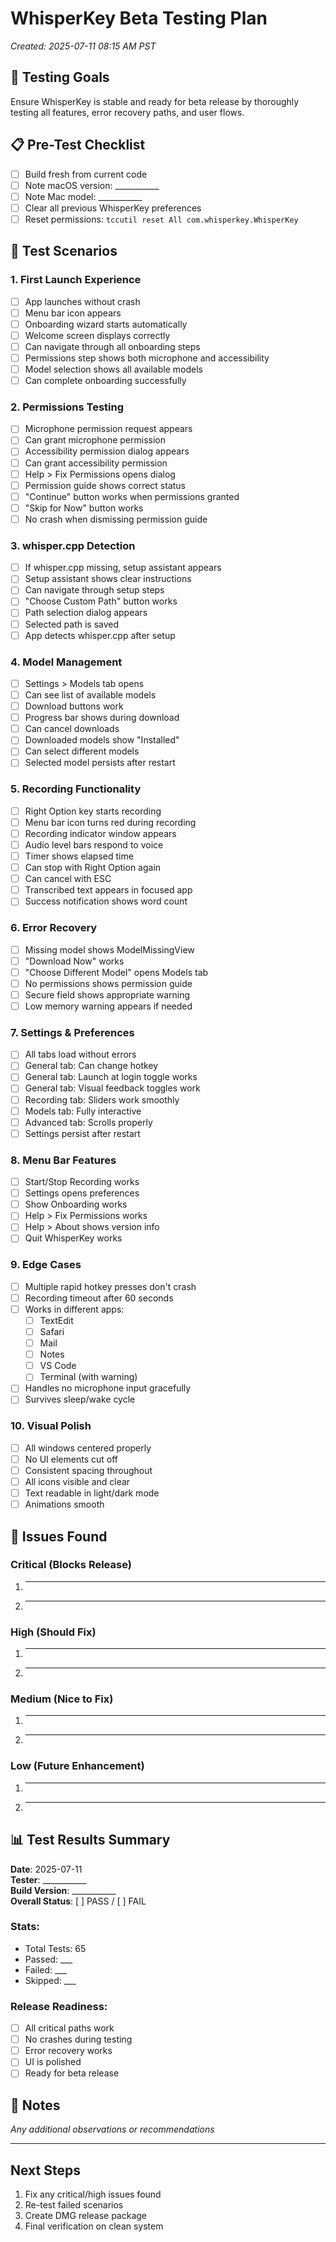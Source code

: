 # WhisperKey Beta Testing Plan

*Created: 2025-07-11 08:15 AM PST*

## 🎯 Testing Goals
Ensure WhisperKey is stable and ready for beta release by thoroughly testing all features, error recovery paths, and user flows.

## 📋 Pre-Test Checklist
- [ ] Build fresh from current code
- [ ] Note macOS version: ___________
- [ ] Note Mac model: ___________
- [ ] Clear all previous WhisperKey preferences
- [ ] Reset permissions: `tccutil reset All com.whisperkey.WhisperKey`

## 🧪 Test Scenarios

### 1. First Launch Experience
- [ ] App launches without crash
- [ ] Menu bar icon appears
- [ ] Onboarding wizard starts automatically
- [ ] Welcome screen displays correctly
- [ ] Can navigate through all onboarding steps
- [ ] Permissions step shows both microphone and accessibility
- [ ] Model selection shows all available models
- [ ] Can complete onboarding successfully

### 2. Permissions Testing
- [ ] Microphone permission request appears
- [ ] Can grant microphone permission
- [ ] Accessibility permission dialog appears
- [ ] Can grant accessibility permission
- [ ] Help > Fix Permissions opens dialog
- [ ] Permission guide shows correct status
- [ ] "Continue" button works when permissions granted
- [ ] "Skip for Now" button works
- [ ] No crash when dismissing permission guide

### 3. whisper.cpp Detection
- [ ] If whisper.cpp missing, setup assistant appears
- [ ] Setup assistant shows clear instructions
- [ ] Can navigate through setup steps
- [ ] "Choose Custom Path" button works
- [ ] Path selection dialog appears
- [ ] Selected path is saved
- [ ] App detects whisper.cpp after setup

### 4. Model Management
- [ ] Settings > Models tab opens
- [ ] Can see list of available models
- [ ] Download buttons work
- [ ] Progress bar shows during download
- [ ] Can cancel downloads
- [ ] Downloaded models show "Installed"
- [ ] Can select different models
- [ ] Selected model persists after restart

### 5. Recording Functionality
- [ ] Right Option key starts recording
- [ ] Menu bar icon turns red during recording
- [ ] Recording indicator window appears
- [ ] Audio level bars respond to voice
- [ ] Timer shows elapsed time
- [ ] Can stop with Right Option again
- [ ] Can cancel with ESC
- [ ] Transcribed text appears in focused app
- [ ] Success notification shows word count

### 6. Error Recovery
- [ ] Missing model shows ModelMissingView
- [ ] "Download Now" works
- [ ] "Choose Different Model" opens Models tab
- [ ] No permissions shows permission guide
- [ ] Secure field shows appropriate warning
- [ ] Low memory warning appears if needed

### 7. Settings & Preferences
- [ ] All tabs load without errors
- [ ] General tab: Can change hotkey
- [ ] General tab: Launch at login toggle works
- [ ] General tab: Visual feedback toggles work
- [ ] Recording tab: Sliders work smoothly
- [ ] Models tab: Fully interactive
- [ ] Advanced tab: Scrolls properly
- [ ] Settings persist after restart

### 8. Menu Bar Features
- [ ] Start/Stop Recording works
- [ ] Settings opens preferences
- [ ] Show Onboarding works
- [ ] Help > Fix Permissions works
- [ ] Help > About shows version info
- [ ] Quit WhisperKey works

### 9. Edge Cases
- [ ] Multiple rapid hotkey presses don't crash
- [ ] Recording timeout after 60 seconds
- [ ] Works in different apps:
  - [ ] TextEdit
  - [ ] Safari
  - [ ] Mail
  - [ ] Notes
  - [ ] VS Code
  - [ ] Terminal (with warning)
- [ ] Handles no microphone input gracefully
- [ ] Survives sleep/wake cycle

### 10. Visual Polish
- [ ] All windows centered properly
- [ ] No UI elements cut off
- [ ] Consistent spacing throughout
- [ ] All icons visible and clear
- [ ] Text readable in light/dark mode
- [ ] Animations smooth

## 🐛 Issues Found

### Critical (Blocks Release)
1. _____________________________
2. _____________________________

### High (Should Fix)
1. _____________________________
2. _____________________________

### Medium (Nice to Fix)
1. _____________________________
2. _____________________________

### Low (Future Enhancement)
1. _____________________________
2. _____________________________

## 📊 Test Results Summary

**Date**: 2025-07-11  
**Tester**: ___________  
**Build Version**: ___________  
**Overall Status**: [ ] PASS / [ ] FAIL

### Stats:
- Total Tests: 65
- Passed: ___
- Failed: ___
- Skipped: ___

### Release Readiness:
- [ ] All critical paths work
- [ ] No crashes during testing
- [ ] Error recovery works
- [ ] UI is polished
- [ ] Ready for beta release

## 📝 Notes
_Any additional observations or recommendations_

---

## Next Steps
1. Fix any critical/high issues found
2. Re-test failed scenarios
3. Create DMG release package
4. Final verification on clean system